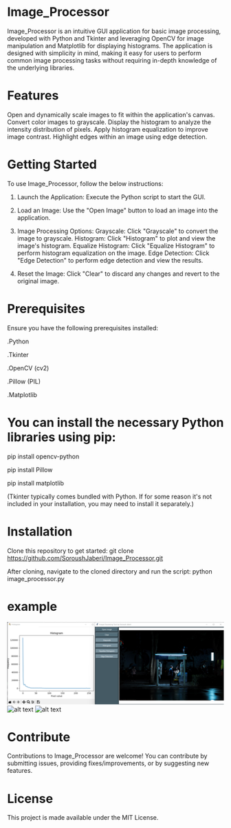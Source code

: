 # Image_Processor
Image_Processor is an intuitive GUI application for basic image processing, developed with Python and Tkinter and leveraging OpenCV for image manipulation and Matplotlib for displaying histograms. The application is designed with simplicity in mind, making it easy for users to perform common image processing tasks without requiring in-depth knowledge of the underlying libraries.

# Features
Open and dynamically scale images to fit within the application's canvas.
Convert color images to grayscale.
Display the histogram to analyze the intensity distribution of pixels.
Apply histogram equalization to improve image contrast.
Highlight edges within an image using edge detection.

# Getting Started
To use Image_Processor, follow the below instructions:

1. Launch the Application:
Execute the Python script to start the GUI.

2. Load an Image:
Use the "Open Image" button to load an image into the application.

3. Image Processing Options:
Grayscale: Click "Grayscale" to convert the image to grayscale.
Histogram: Click "Histogram" to plot and view the image's histogram.
Equalize Histogram: Click "Equalize Histogram" to perform histogram equalization on the image.
Edge Detection: Click "Edge Detection" to perform edge detection and view the results.

4. Reset the Image:
Click "Clear" to discard any changes and revert to the original image.

# Prerequisites
Ensure you have the following prerequisites installed:

.Python

.Tkinter

.OpenCV (cv2)

.Pillow (PIL)

.Matplotlib

# You can install the necessary Python libraries using pip:
pip install opencv-python

pip install Pillow

pip install matplotlib

(Tkinter typically comes bundled with Python. If for some reason it's not included in your installation, you may need to install it separately.)

# Installation
Clone this repository to get started:
git clone https://github.com/SoroushJaberi/Image_Processor.git

After cloning, navigate to the cloned directory and run the script:
python image_processor.py



# example
![alt text](https://github.com/SoroushJaberi/Image_Processor/blob/a81684bbbede1b3477a3785212da15281d3945eb/1before.png)
![alt text](https://github.com/[username]/[reponame]/blob/[branch]/image.jpg?raw=true)
![alt text](https://github.com/[username]/[reponame]/blob/[branch]/image.jpg?raw=true)



# Contribute
Contributions to Image_Processor are welcome! You can contribute by submitting issues, providing fixes/improvements, or by suggesting new features.

# License
This project is made available under the MIT License.
